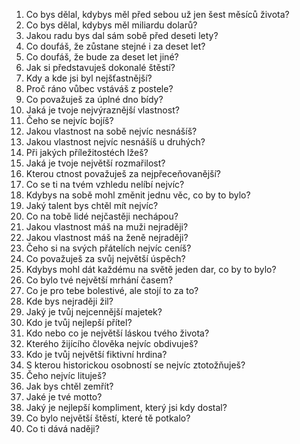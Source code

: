 1. Co bys dělal, kdybys měl před sebou už jen šest měsíců života?
2. Co bys dělal, kdybys měl miliardu dolarů?
3. Jakou radu bys dal sám sobě před deseti lety?
4. Co doufáš, že zůstane stejné i za deset let?
5. Co doufáš, že bude za deset let jiné?
6. Jak si představuješ dokonalé štěstí?
7. Kdy a kde jsi byl nejšťastnější?
8. Proč ráno vůbec vstáváš z postele?
9. Co považuješ za úplné dno bídy?
10. Jaká je tvoje nejvýraznější vlastnost?
11. Čeho se nejvíc bojíš?
12. Jakou vlastnost na sobě nejvíc nesnášíš?
13. Jakou vlastnost nejvíc nesnášíš u druhých?
14. Při jakých příležitostéch lžeš?
15. Jaká je tvoje největší rozmařilost?
16. Kterou ctnost považuješ za nejpřeceňovanější?
17. Co se ti na tvém vzhledu nelíbí nejvíc?
18. Kdybys na sobě mohl změnit jednu věc, co by to bylo?
19. Jaký talent bys chtěl mít nejvíc?
20. Co na tobě lidé nejčastěji nechápou?
21. Jakou vlastnost máš na muži nejraději?
22. Jakou vlastnost máš na ženě nejraději?
23. Čeho si na svých přátelích nejvíc ceníš?
24. Co považuješ za svůj největší úspěch?
25. Kdybys mohl dát každému na světě jeden dar, co by to bylo?
26. Co bylo tvé největší mrhání časem?
27. Co je pro tebe bolestivé, ale stojí to za to?
28. Kde bys nejraději žil?
29. Jaký je tvůj nejcennější majetek?
30. Kdo je tvůj nejlepší přítel?
31. Kdo nebo co je největší láskou tvého života?
32. Kterého žijícího člověka nejvíc obdivuješ?
33. Kdo je tvůj největší fiktivní hrdina?
34. S kterou historickou osobností se nejvíc ztotožňuješ?
35. Čeho nejvíc lituješ?
36. Jak bys chtěl zemřít?
37. Jaké je tvé motto?
38. Jaký je nejlepší kompliment, který jsi kdy dostal?
39. Co bylo největší štěstí, které tě potkalo?
40. Co ti dává naději?
